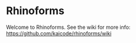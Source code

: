 Rhinoforms
===========

Welcome to Rhinoforms. See the wiki for more info: https://github.com/kaicode/rhinoforms/wiki